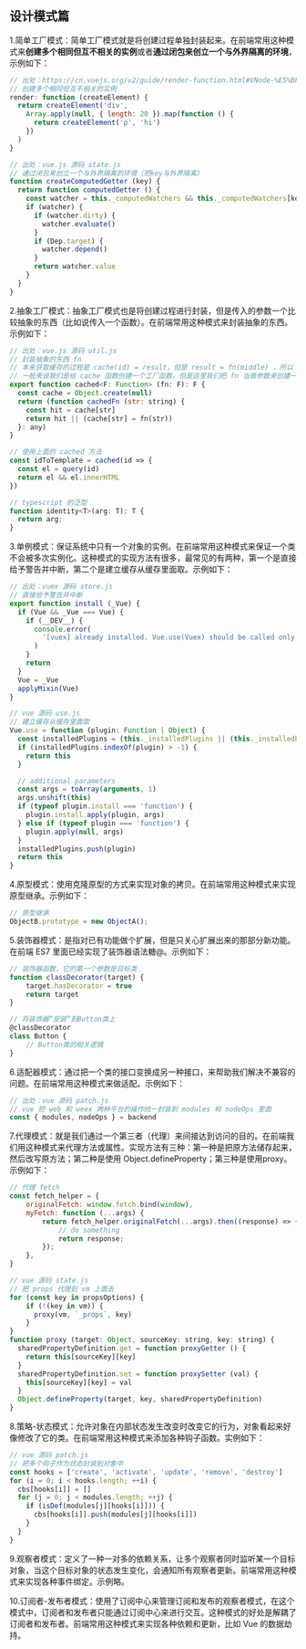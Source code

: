 ## 设计模式篇

1.简单工厂模式：简单工厂模式就是将创建过程单独封装起来。在前端常用这种模式来**创建多个相同但互不相关的实例**或者**通过闭包来创立一个与外界隔离的环境**，示例如下：

```js
// 出处：https://cn.vuejs.org/v2/guide/render-function.html#VNode-%E5%BF%85%E9%A1%BB%E5%94%AF%E4%B8%80
// 创建多个相同但互不相关的实例
render: function (createElement) {
  return createElement('div',
    Array.apply(null, { length: 20 }).map(function () {
      return createElement('p', 'hi')
    })
  )
}

// 出处：vue.js 源码 state.js
// 通过闭包来创立一个与外界隔离的环境（把key与外界隔离）
function createComputedGetter (key) {
  return function computedGetter () {
    const watcher = this._computedWatchers && this._computedWatchers[key]
    if (watcher) {
      if (watcher.dirty) {
        watcher.evaluate()
      }
      if (Dep.target) {
        watcher.depend()
      }
      return watcher.value
    }
  }
}
```

2.抽象工厂模式：抽象工厂模式也是将创建过程进行封装，但是传入的参数一个比较抽象的东西（比如说传入一个函数）。在前端常用这种模式来封装抽象的东西。示例如下：

```js
// 出处：vue.js 源码 util.js
// 封装抽象的东西 fn
// 本来获取缓存的过程是 cache(id) = result，但是 result = fn(middle) ，所以 cache(id) = fn(middle)
// 一般来说我们是给 cache 函数创建一个工厂函数，但是这里我们把 fn 当做参数来创建一个工厂函数，最终提供 id 到 middle 的映射。
export function cached<F: Function> (fn: F): F {
  const cache = Object.create(null)
  return (function cachedFn (str: string) {
    const hit = cache[str]
    return hit || (cache[str] = fn(str))
  }: any)
}

// 使用上面的 cached 方法
const idToTemplate = cached(id => {
  const el = query(id)
  return el && el.innerHTML
})

// typescript 的泛型
function identity<T>(arg: T): T {
  return arg;
}
```

3.单例模式：保证系统中只有一个对象的实例。在前端常用这种模式来保证一个类不会被多次实例化。这种模式的实现方法有很多，最常见的有两种，第一个是直接给予警告并中断，第二个是建立缓存从缓存里面取。示例如下：

```js
// 出处：vuex 源码 store.js
// 直接给予警告并中断
export function install (_Vue) {
  if (Vue && _Vue === Vue) {
    if (__DEV__) {
      console.error(
        '[vuex] already installed. Vue.use(Vuex) should be called only once.'
      )
    }
    return
  }
  Vue = _Vue
  applyMixin(Vue)
}

// vue 源码 use.js
// 建立缓存从缓存里面取
Vue.use = function (plugin: Function | Object) {
  const installedPlugins = (this._installedPlugins || (this._installedPlugins = []))
  if (installedPlugins.indexOf(plugin) > -1) {
    return this
  }

  // additional parameters
  const args = toArray(arguments, 1)
  args.unshift(this)
  if (typeof plugin.install === 'function') {
    plugin.install.apply(plugin, args)
  } else if (typeof plugin === 'function') {
    plugin.apply(null, args)
  }
  installedPlugins.push(plugin)
  return this
}
```

4.原型模式：使用克隆原型的方式来实现对象的拷贝。在前端常用这种模式来实现原型继承。示例如下：

```js
// 原型继承
ObjectB.prototype = new ObjectA();
```

5.装饰器模式：是指对已有功能做个扩展，但是只关心扩展出来的那部分新功能。在前端 ES7 里面已经实现了装饰器语法糖@。示例如下：

```js
// 装饰器函数，它的第一个参数是目标类
function classDecorator(target) {
    target.hasDecorator = true
    return target
}

// 将装饰器“安装”到Button类上
@classDecorator
class Button {
    // Button类的相关逻辑
}
```

6.适配器模式：通过把一个类的接口变换成另一种接口，来帮助我们解决不兼容的问题。在前端常用这种模式来做适配。示例如下：

```js
// 出处：vue 源码 patch.js
// vue 把 web 和 weex 两种平台的操作统一封装到 modules 和 nodeOps 里面
const { modules, nodeOps } = backend
```

7.代理模式：就是我们通过一个第三者（代理）来间接达到访问的目的。在前端我们用这种模式来代理方法或属性。实现方法有三种：第一种是把原方法储存起来，然后改写原方法；第二种是使用 Object.defineProperty；第三种是使用proxy。示例如下：

```js
// 代理 fetch
const fetch_helper = {
    originalFetch: window.fetch.bind(window),
    myFetch: function (...args) {
        return fetch_helper.originalFetch(...args).then((response) => {
            // do something
            return response;
        });
    },
}

// vue 源码 state.js
// 把 props 代理到 vm 上面去
for (const key in propsOptions) {
    if (!(key in vm)) {
      proxy(vm, `_props`, key)
    }
}
function proxy (target: Object, sourceKey: string, key: string) {
  sharedPropertyDefinition.get = function proxyGetter () {
    return this[sourceKey][key]
  }
  sharedPropertyDefinition.set = function proxySetter (val) {
    this[sourceKey][key] = val
  }
  Object.defineProperty(target, key, sharedPropertyDefinition)
}
```

8.策略-状态模式：允许对象在内部状态发生改变时改变它的行为，对象看起来好像修改了它的类。在前端常用这种模式来添加各种钩子函数。实例如下：

```js
// vue 源码 patch.js
// 把多个钩子作为状态封装到对象中
const hooks = ['create', 'activate', 'update', 'remove', 'destroy']
for (i = 0; i < hooks.length; ++i) {
  cbs[hooks[i]] = []
  for (j = 0; j < modules.length; ++j) {
    if (isDef(modules[j][hooks[i]])) {
      cbs[hooks[i]].push(modules[j][hooks[i]])
    }
  }
}
```

9.观察者模式：定义了一种一对多的依赖关系，让多个观察者同时监听某一个目标对象，当这个目标对象的状态发生变化，会通知所有观察者更新。前端常用这种模式来实现各种事件绑定。示例略。

10.订阅者-发布者模式：使用了订阅中心来管理订阅和发布的观察者模式，在这个模式中，订阅者和发布者只能通过订阅中心来进行交互。这种模式的好处是解耦了订阅者和发布者。前端常用这种模式来实现各种依赖和更新，比如 Vue 的数据劫持。
